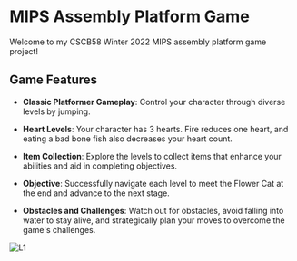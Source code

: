 # MIPS Assembly Platform Game

Welcome to my CSCB58 Winter 2022 MIPS assembly platform game project!

## Game Features

- **Classic Platformer Gameplay**: Control your character through diverse levels by jumping.
  
- **Heart Levels**: Your character has 3 hearts. Fire reduces one heart, and eating a bad bone fish also decreases your heart count.
  
- **Item Collection**: Explore the levels to collect items that enhance your abilities and aid in completing objectives.

- **Objective**: Successfully navigate each level to meet the Flower Cat at the end and advance to the next stage.

- **Obstacles and Challenges**: Watch out for obstacles, avoid falling into water to stay alive, and strategically plan your moves to overcome the game's challenges.

![L1](https://github.com/theoragav/Platform-Game-Assembly/assets/94477374/66cf5256-a441-438b-9a84-8210c6b31868)
